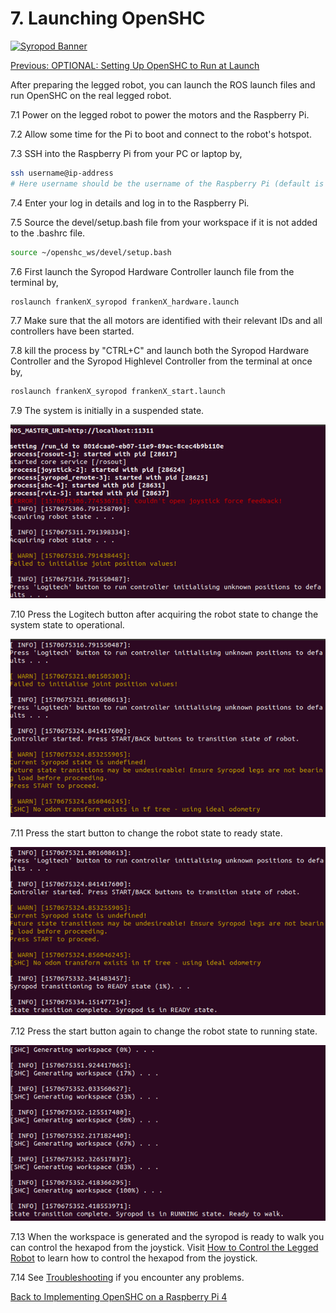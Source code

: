 # 7. Launching OpenSHC

[![Syropod Banner](https://i.imgur.com/QyMTwG3.jpg "CSIRO Robotics")](https://research.csiro.au/robotics/)

[Previous: OPTIONAL: Setting Up OpenSHC to Run at Launch](shc_raspi4_run_at_launch.md)

After preparing the legged robot, you can launch the ROS launch files and run OpenSHC on the real legged robot.

7.1 Power on the legged robot to power the motors and the Raspberry Pi.

7.2 Allow some time for the Pi to boot and connect to the robot's hotspot.

7.3 SSH into the Raspberry Pi from your PC or laptop by,

```bash
ssh username@ip-address
# Here username should be the username of the Raspberry Pi (default is pi) and ip-address should be the one set in step 5
```

7.4 Enter your log in details and log in to the Raspberry Pi.

7.5 Source the devel/setup.bash file from your workspace if it is not added to the .bashrc file.

```bash
source ~/openshc_ws/devel/setup.bash
```

7.6 First launch the Syropod Hardware Controller launch file from the terminal by,

```bash
roslaunch frankenX_syropod frankenX_hardware.launch
```

7.7 Make sure that the all motors are identified with their relevant IDs and all controllers have been started.

7.8  kill the process by "CTRL+C" and launch both the Syropod Hardware Controller and the Syropod Highlevel Controller from the terminal at once by,

```bash
roslaunch frankenX_syropod frankenX_start.launch
```

7.9 The system is initially in a suspended state.

![suspended_state](media/suspended_state.png "Suspended State")

7.10 Press the Logitech button after acquiring the robot state to change the system state to operational.

![operational_state](media/operational_state.png "Operational State")

7.11 Press the start button to change the robot state to ready state.

![ready_state](media/ready_state.png "Ready State")

7.12 Press the start button again to change the robot state to running state.

![running_state](media/running_state.png "Running State")

7.13 When the workspace is generated and the syropod is ready to walk you can control the hexapod from the joystick. Visit [How to Control the Legged Robot](shc_guide_hexapod.md) to learn how to control the hexapod from the joystick.

7.14 See [Troubleshooting](troubleshooting.md) if you encounter any problems.

[Back to Implementing OpenSHC on a Raspberry Pi 4](shc_raspi4.md)
